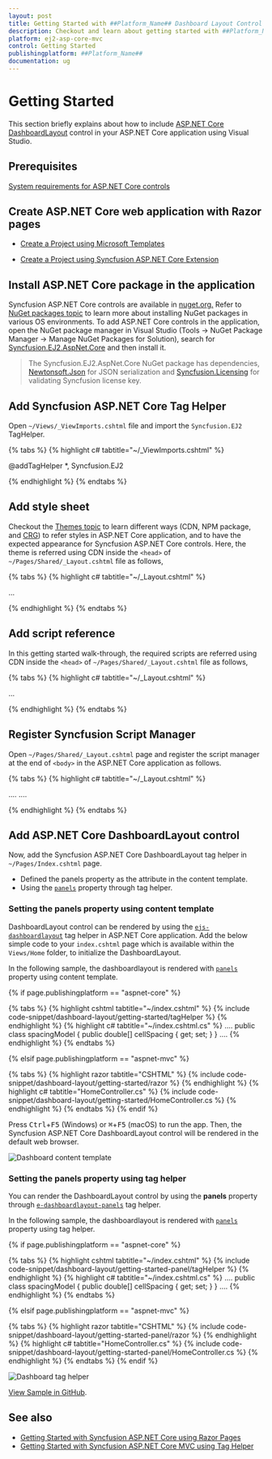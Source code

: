 ```yaml
---
layout: post
title: Getting Started with ##Platform_Name## Dashboard Layout Control
description: Checkout and learn about getting started with ##Platform_Name## Dashboard Layout control of Syncfusion Essential JS 2 and more details.
platform: ej2-asp-core-mvc
control: Getting Started
publishingplatform: ##Platform_Name##
documentation: ug
---
```



# Getting Started

This section briefly explains about how to include [ASP.NET Core DashboardLayout](https://www.syncfusion.com/aspnet-core-ui-controls/dashboard-layout) control in your ASP.NET Core application using Visual Studio.

## Prerequisites

[System requirements for ASP.NET Core controls](https://ej2.syncfusion.com/aspnetcore/documentation/system-requirements/)

## Create ASP.NET Core web application with Razor pages

* [Create a Project using Microsoft Templates](https://docs.microsoft.com/en-us/aspnet/core/tutorials/razor-pages/razor-pages-start?view=aspnetcore-6.0&tabs=visual-studio#create-a-razor-pages-web-app)

* [Create a Project using Syncfusion ASP.NET Core Extension](https://ej2.syncfusion.com/aspnetcore/documentation/getting-started/project-template/)

## Install ASP.NET Core package in the application

Syncfusion ASP.NET Core controls are available in [nuget.org.](https://www.nuget.org/packages?q=syncfusion.EJ2) Refer to [NuGet packages topic](https://ej2.syncfusion.com/aspnetcore/documentation/nuget-packages/) to learn more about installing NuGet packages in various OS environments. To add ASP.NET Core controls in the application, open the NuGet package manager in Visual Studio (Tools → NuGet Package Manager → Manage NuGet Packages for Solution), search for [Syncfusion.EJ2.AspNet.Core](https://www.nuget.org/packages/Syncfusion.EJ2.AspNet.Core/) and then install it.

> The Syncfusion.EJ2.AspNet.Core NuGet package has dependencies, [Newtonsoft.Json](https://www.nuget.org/packages/Newtonsoft.Json/) for JSON serialization and [Syncfusion.Licensing](https://www.nuget.org/packages/Syncfusion.Licensing/) for validating Syncfusion license key.

## Add Syncfusion ASP.NET Core Tag Helper

Open `~/Views/_ViewImports.cshtml` file and import the `Syncfusion.EJ2` TagHelper.

{% tabs %}
{% highlight c# tabtitle="~/_ViewImports.cshtml" %}

@addTagHelper *, Syncfusion.EJ2

{% endhighlight %}
{% endtabs %}

## Add style sheet

Checkout the [Themes topic](https://ej2.syncfusion.com/aspnetcore/documentation/appearance/theme/) to learn different ways (CDN, NPM package, and [CRG](https://ej2.syncfusion.com/aspnetcore/documentation/common/custom-resource-generator/)) to refer styles in ASP.NET Core application, and to have the expected appearance for Syncfusion ASP.NET Core controls. Here, the theme is referred using CDN inside the `<head>` of `~/Pages/Shared/_Layout.cshtml` file as follows,

{% tabs %}
{% highlight c# tabtitle="~/_Layout.cshtml" %}

<head>
    ...
    <!-- Syncfusion ASP.NET Core controls styles -->
    <link rel="stylesheet" href="https://cdn.syncfusion.com/ej2/{{ site.ej2version }}/material.css" />
</head>

{% endhighlight %}
{% endtabs %}

## Add script reference

In this getting started walk-through, the required scripts are referred using CDN inside the `<head>` of `~/Pages/Shared/_Layout.cshtml` file as follows,

{% tabs %}
{% highlight c# tabtitle="~/_Layout.cshtml" %}

<head>
    ...
    <!-- Syncfusion ASP.NET Core controls scripts -->
    <script src="https://cdn.syncfusion.com/ej2/{{ site.ej2version }}/dist/ej2.min.js"></script>
</head>

{% endhighlight %}
{% endtabs %}

## Register Syncfusion Script Manager

Open `~/Pages/Shared/_Layout.cshtml` page and register the script manager <ejs-script> at the end of `<body>` in the ASP.NET Core application as follows. 

{% tabs %}
{% highlight c# tabtitle="~/_Layout.cshtml" %}

<body>
    ....
    ....
    <!-- Syncfusion ASP.NET Core Script Manager -->
    <ejs-scripts></ejs-scripts>
</body>

{% endhighlight %}
{% endtabs %}

## Add ASP.NET Core DashboardLayout control

Now, add the Syncfusion ASP.NET Core DashboardLayout tag helper in `~/Pages/Index.cshtml` page.

* Defined the panels property as the attribute in the content template.
* Using the [`panels`](https://help.syncfusion.com/cr/cref_files/aspnetcore-js2/Syncfusion.EJ2~Syncfusion.EJ2.Layouts.DashboardLayout~Panels.html) property through tag helper.

### Setting the panels property using content template

DashboardLayout control can be rendered by using the [`ejs-dashboardlayout`](https://help.syncfusion.com/cr/cref_files/aspnetcore-js2/Syncfusion.EJ2~Syncfusion.EJ2.Layouts.DashboardLayout.html) tag helper in ASP.NET Core application. Add the below simple code to your `index.cshtml` page which is available within the `Views/Home` folder, to initialize the DashboardLayout.

In the following sample, the dashboardlayout is rendered with [`panels`](https://help.syncfusion.com/cr/cref_files/aspnetcore-js2/Syncfusion.EJ2~Syncfusion.EJ2.Layouts.DashboardLayout~Panels.html) property using content template.

{% if page.publishingplatform == "aspnet-core" %}

{% tabs %}
{% highlight cshtml tabtitle="~/index.cshtml" %}
{% include code-snippet/dashboard-layout/getting-started/tagHelper %}
{% endhighlight %}
{% highlight c# tabtitle="~/index.cshtml.cs" %}
....
public class spacingModel
{
    public double[] cellSpacing { get; set; }
}
....
{% endhighlight %}
{% endtabs %}

{% elsif page.publishingplatform == "aspnet-mvc" %}

{% tabs %}
{% highlight razor tabtitle="CSHTML" %}
{% include code-snippet/dashboard-layout/getting-started/razor %}
{% endhighlight %}
{% highlight c# tabtitle="HomeController.cs" %}
{% include code-snippet/dashboard-layout/getting-started/HomeController.cs %}
{% endhighlight %}
{% endtabs %}
{% endif %}

Press <kbd>Ctrl</kbd>+<kbd>F5</kbd> (Windows) or <kbd>⌘</kbd>+<kbd>F5</kbd> (macOS) to run the app. Then, the Syncfusion ASP.NET Core DashboardLayout control will be rendered in the default web browser.

![Dashboard content template](images/content_template.PNG)

### Setting the panels property using tag helper

You can render the DashboardLayout control by using the **panels** property through [`e-dashboardlayout-panels`](https://help.syncfusion.com/cr/cref_files/aspnetcore-js2/Syncfusion.EJ2~Syncfusion.EJ2.Layouts.DashboardLayoutPanels.html) tag helper.

In the following sample, the dashboardlayout is rendered with [`panels`](https://help.syncfusion.com/cr/cref_files/aspnetcore-js2/Syncfusion.EJ2~Syncfusion.EJ2.Layouts.DashboardLayout~Panels.html) property using tag helper.

{% if page.publishingplatform == "aspnet-core" %}

{% tabs %}
{% highlight cshtml tabtitle="~/index.cshtml" %}
{% include code-snippet/dashboard-layout/getting-started-panel/tagHelper %}
{% endhighlight %}
{% highlight c# tabtitle="~/index.cshtml.cs" %}
....
public class spacingModel
{
    public double[] cellSpacing { get; set; }
}
....
{% endhighlight %}
{% endtabs %}

{% elsif page.publishingplatform == "aspnet-mvc" %}

{% tabs %}
{% highlight razor tabtitle="CSHTML" %}
{% include code-snippet/dashboard-layout/getting-started-panel/razor %}
{% endhighlight %}
{% highlight c# tabtitle="HomeController.cs" %}
{% include code-snippet/dashboard-layout/getting-started-panel/HomeController.cs %}
{% endhighlight %}
{% endtabs %}
{% endif %}

![Dashboard tag helper](images/tag_helper.PNG)

[View Sample in GitHub](https://github.com/SyncfusionExamples/ASP-NET-Core-Getting-Started-Examples/tree/main/DashboardLayout/DashboardLayoutSample).

## See also

* [Getting Started with Syncfusion ASP.NET Core using Razor Pages](https://ej2.syncfusion.com/aspnetcore/documentation/getting-started/razor-pages/)
* [Getting Started with Syncfusion ASP.NET Core MVC using Tag Helper](https://ej2.syncfusion.com/aspnetcore/documentation/getting-started/aspnet-core-mvc-taghelper)